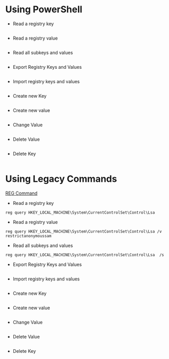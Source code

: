 # Using PowerShell
* Read a registry key
```

```
* Read a registry value
```

```
* Read all subkeys and values
```

```
* Export Registry Keys and Values
```

```
* Import registry keys and values
```

```
* Create new Key
```

```
* Create new value
```

```
* Change Value
```

```
* Delete Value
```

```
* Delete Key
```

```


# Using Legacy Commands

[REG Command](https://docs.microsoft.com/en-us/windows-server/administration/windows-commands/reg)

* Read a registry key
```
reg query HKEY_LOCAL_MACHINE\System\CurrentControlSet\Control\Lsa
```
* Read a registry value
```
reg query HKEY_LOCAL_MACHINE\System\CurrentControlSet\Control\Lsa /v restrictanonymoussam
```
* Read all subkeys and values
```
reg query HKEY_LOCAL_MACHINE\System\CurrentControlSet\Control\Lsa  /s
```
* Export Registry Keys and Values
```

```
* Import registry keys and values
```

```
* Create new Key
```

```
* Create new value
```

```
* Change Value
```

```
* Delete Value
```

```
* Delete Key
```

```
